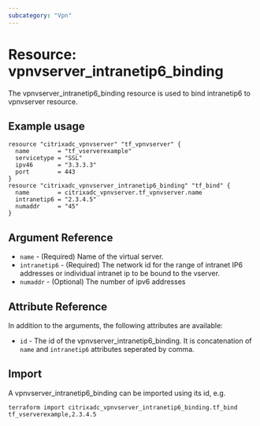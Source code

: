 ```yaml
---
subcategory: "Vpn"
---
```


# Resource: vpnvserver_intranetip6_binding

The vpnvserver_intranetip6_binding resource is used to bind intranetip6 to vpnvserver resource.


## Example usage

```hcl
resource "citrixadc_vpnvserver" "tf_vpnvserver" {
  name        = "tf_vserverexample"
  servicetype = "SSL"
  ipv46       = "3.3.3.3"
  port        = 443
}
resource "citrixadc_vpnvserver_intranetip6_binding" "tf_bind" {
  name        = citrixadc_vpnvserver.tf_vpnvserver.name
  intranetip6 = "2.3.4.5"
  numaddr     = "45"
}
```


## Argument Reference

* `name` - (Required) Name of the virtual server.
* `intranetip6` - (Required) The network id for the range of intranet IP6 addresses or individual intranet ip to be bound to the vserver.
* `numaddr` - (Optional) The number of ipv6 addresses


## Attribute Reference

In addition to the arguments, the following attributes are available:

* `id` - The id of the vpnvserver_intranetip6_binding. It is concatenation of `name` and `intranetip6` attributes seperated by comma.


## Import

A vpnvserver_intranetip6_binding can be imported using its id, e.g.

```shell
terraform import citrixadc_vpnvserver_intranetip6_binding.tf_bind tf_vserverexample,2.3.4.5
```
